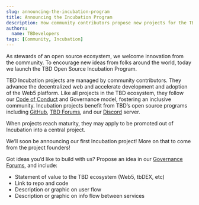 ```yaml
---
slug: announcing-the-incubation-program
title: Announcing the Incubation Program
description: How community contributors propose new projects for the TBD ecosystem
authors:
  name: TBDevelopers
tags: [Community, Incubation]
---
```


<head>
  <meta property="og:title" content="Announcing the Incubation Program" />
  <meta property="og:url" content='https://developer.tbd.website/blog/announcing-the-incubation-program' />
  <meta name="twitter:card" content="summary" />
  <meta name="twitter:site" content="@tbddev" />
  <meta name="twitter:title" content="Announcing the Incubation Program" />
  <meta name="twitter:description" content="How community contributors propose new projects for the TBD ecosystem" />
  <link rel="apple-touch-icon" href="https://developer.tbd.website/img/tbd-fav-icon-main.png" />
</head>

As stewards of an open source ecosystem, we welcome 
innovation from the community. To encourage new ideas 
from folks around the world, today we launch the TBD 
Open Source Incubation Program.

<!--truncate-->

TBD Incubation projects are managed by community 
contributors. They advance the decentralized web and 
accelerate development and adoption of the Web5 
platform. Like all projects in the TBD ecosystem, 
they follow our [Code of Conduct](/code-of-conduct) 
and Governance model, 
fostering an inclusive community. Incubation projects 
benefit from TBD’s open source programs including 
[GitHub](https://github.com/TBD54566975), 
[TBD Forums](https://forums.tbd.website), 
and our [Discord](https://discord.gg/tbd) server.

When projects reach maturity, they may apply to be 
promoted out of Incubation into a central project.

We’ll soon be announcing our first Incubation project! 
More on that to come from the project founders!

Got ideas you’d like to build with us? Propose an 
idea in our 
[Governance Forums](https://forums.tbd.website/c/tbd-governance/12),
and include:

* Statement of value to the TBD ecosystem (Web5, tbDEX, etc)
* Link to repo and code
* Description or graphic on user flow
* Description or graphic on info flow between services
